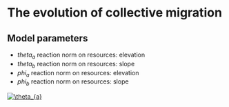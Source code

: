 # The evolution of collective migration 

## Model parameters
- $theta_{a}$ reaction norm on resources: elevation
- $theta_{b}$ reaction norm on resources: slope
- $phi_{a}$ reaction norm on resources: elevation
- $phi_{b}$ reaction norm on resources: slope

<a href="https://www.codecogs.com/eqnedit.php?latex=\theta_{a}" target="_blank"><img src="https://latex.codecogs.com/gif.latex?\theta_{a}" title="\theta_{a}" /></a>
